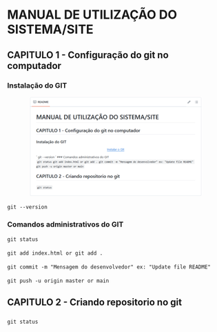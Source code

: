 # MANUAL DE UTILIZAÇÃO DO SISTEMA/SITE
## CAPITULO 1 - Configuração do git no computador
### Instalação do GIT 
<p align="center">
    <a href="https://git-scm.com/book/pt-br/v2/Come%C3%A7ando-Instalando-o-Git" target="_blank"><img src="docs/images/README.png" width="400"></a>
</p>

```
git --version
```

### Comandos administrativos do GIT

```
git status

git add index.html or git add .

git commit -m "Mensagem do desenvolvedor" ex: "Update file README"

git push -u origin master or main
```
## CAPITULO 2 - Criando repositorio no git
### 

`git status`